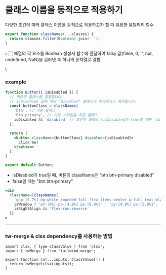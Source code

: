 # 클래스 이름을 동적으로 적용하기

다양한 조건에 따라 클래스 이름을 동적으로 적용하고자 할 때 유용한 유틸리티 함수

```jsx
export function classNames(...classes) {
  return classes.filter(Boolean).join(' ');
}
```

👉🏻 배열의 각 요소를 Boolean 생성자 함수에 전달하여 falsy 값(false, 0, '', null, undefined, NaN)을 걸러낸 후 하나의 문자열로 결합

\


### example

```jsx
function Button({ isDisabled }) {
  // 버튼의 클래스를 결정합니다.
  // isDisabled 값에 따라 'disabled' 클래스가 추가되거나 제거됩니다.
  const buttonClass = classNames(
    'btn', // 기본 클래스
    'btn-primary', // 기본 스타일을 위한 클래스
    isDisabled && 'disabled' // 조건부 클래스 (isDisabled가 true일 때만 'disabled' 클래스 추가)
  );

  return (
    <button className={buttonClass} disabled={isDisabled}>
      Click me!
    </button>
  );
}

export default Button;
```

* isDisabled가 true일 때, 버튼의 className은 "btn btn-primary disabled"
* false일 때는 "btn btn-primary"

```jsx
<div
  className={classNames(
    'gap-[5.7%] bg-white rounded-full flex items-center w-full text-black font-medium',
    isWindow ? 'pt-[6%] pb-[4.8%] px-[5.9%]' : 'py-[4.8%] px-[5.9%]',
    isRightAlign && 'flex-row-reverse'
  )}
>
```

***

### tw-merge & clsx dependency를 사용하는 방법

```tsx
import clsx, { type ClassValue } from 'clsx';
import { twMerge } from 'tailwind-merge';

export function cn(...inputs: ClassValue[]) {
  return twMerge(clsx(inputs));
}
```
